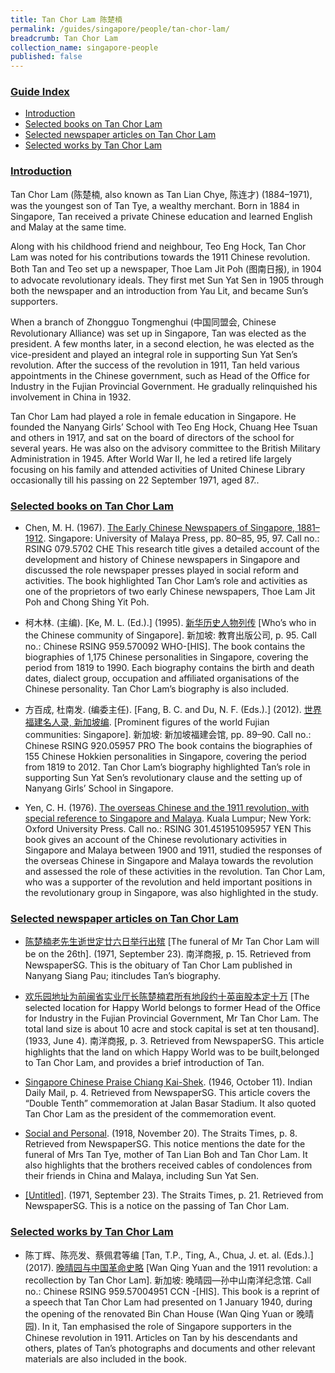 ```yaml
---
title: Tan Chor Lam 陈楚楠
permalink: /guides/singapore/people/tan-chor-lam/
breadcrumb: Tan Chor Lam
collection_name: singapore-people
published: false
---
```


### <u>Guide Index</u>

* [Introduction](#introduction)
* [Selected books on Tan Chor Lam](#selected-books-on-tan-chor-lam)
* [Selected newspaper articles on Tan Chor Lam](#selected-newspaper-articles-on-tan-chor-lam)
* [Selected works by Tan Chor Lam](#selected-works-by-tan-chor-lam)

### <u>Introduction</u>

Tan Chor Lam (陈楚楠, also known as Tan Lian Chye, 陈连才) (1884–1971), was the youngest son of Tan Tye, a wealthy merchant. Born in 1884 in Singapore, Tan received a private Chinese education and learned English and Malay at the same time.

Along with his childhood friend and neighbour, Teo Eng Hock, Tan Chor Lam was noted for his contributions towards the 1911 Chinese revolution. Both Tan and Teo set up a newspaper, Thoe Lam Jit Poh (图南日报), in 1904 to advocate revolutionary ideals. They first met Sun Yat Sen in 1905 through both the newspaper and an introduction from Yau Lit, and became Sun’s supporters.

When a branch of Zhongguo Tongmenghui (中国同盟会, Chinese Revolutionary Alliance) was set up in Singapore, Tan was elected as the president. A few months later, in a second election, he was elected as the vice-president and played an integral role in supporting Sun Yat Sen’s revolution. After the success of the revolution in 1911, Tan held various appointments in the Chinese government, such as Head of the Office for Industry in the Fujian Provincial Government. He gradually relinquished his involvement in China in 1932.

Tan Chor Lam had played a role in female education in Singapore. He founded the Nanyang Girls’ School with Teo Eng Hock, Chuang Hee Tsuan and others in 1917, and sat on the board of directors of the school for several years. He was also on the advisory committee to the British Military Administration in 1945. After World War II, he led a retired life largely focusing on his family and attended activities of United Chinese Library occasionally till his passing on 22 September 1971, aged 87..


### <u>Selected books on Tan Chor Lam</u>

* Chen, M. H. (1967). [The Early Chinese Newspapers of Singapore, 1881–1912](http://eservice.nlb.gov.sg/item_holding_s.aspx?bid=4082030). Singapore: University of Malaya Press, pp. 80–85, 95, 97.
Call no.: RSING 079.5702 CHE
This research title gives a detailed account of the development and history of Chinese newspapers in Singapore and discussed the role newspaper presses played in social reform and activities. The book highlighted Tan Chor Lam’s role and activities as one of the proprietors of two early Chinese newspapers, Thoe Lam Jit Poh and Chong Shing Yit Poh.


* 柯木林. (主编). [Ke, M. L. (Ed.).] (1995). [新华历史人物列传](http://eservice.nlb.gov.sg/item_holding_s.aspx?bid=84500628) [Who’s who in the Chinese community of Singapore]. 新加坡: 教育出版公司, p. 95.
Call no.: Chinese RSING 959.570092 WHO-\[HIS\].
The book contains the biographies of 1,175 Chinese personalities in Singapore, covering the period from 1819 to 1990. Each biography contains the birth and death dates, dialect group, occupation and affiliated organisations of the Chinese personality. Tan Chor Lam’s biography is also included.


* 方百成, 杜南发. (编委主任). [Fang, B. C. and Du, N. F. (Eds.).] (2012). [世界福建名人录, 新加坡编](http://eservice.nlb.gov.sg/item_holding_s.aspx?bid=200125706). [Prominent figures of the world Fujian communities: Singapore]. 新加坡: 新加坡福建会馆, pp. 89–90.
Call no.: Chinese RSING 920.05957 PRO
The book contains the biographies of 155 Chinese Hokkien personalities in Singapore, covering the period from 1819 to 2012. Tan Chor Lam’s biography highlighted Tan’s role in supporting Sun Yat Sen’s revolutionary clause and the setting up of Nanyang Girls’ School in Singapore.


* Yen, C. H. (1976). [The overseas Chinese and the 1911 revolution, with special reference to Singapore and Malaya](http://eservice.nlb.gov.sg/item_holding_s.aspx?bid=863880). Kuala Lumpur; New York: Oxford University Press.
Call no.: RSING 301.451951095957 YEN
This book gives an account of the Chinese revolutionary activities in Singapore and Malaya between 1900 and 1911, studied the responses of the overseas Chinese in Singapore and Malaya towards the revolution and assessed the role of these activities in the revolution. Tan Chor Lam, who was a supporter of the revolution and held important positions in the revolutionary group in Singapore, was also highlighted in the study.


### <u>Selected newspaper articles on Tan Chor Lam</u>

* [陈楚楠老先生逝世定廿六日举行出殡](http://eresources.nlb.gov.sg/newspapers/Digitised/Article/nysp19710923-1.2.38.3) [The funeral of Mr Tan Chor Lam will be on the 26th]. (1971, September 23). 南洋商报, p. 15. Retrieved from NewspaperSG.
This is the obituary of Tan Chor Lam published in Nanyang Siang Pau; itincludes Tan’s biography.


* [欢乐园地址为前闽省实业厅长陈楚楠君所有地段约十英亩股本定十万](http://eresources.nlb.gov.sg/newspapers/Digitised/Article/nysp19330604-1.2.34.11) [The selected location for Happy World belongs to former Head of the Office for Industry in the Fujian Provincial Government, Mr Tan Chor Lam. The total land size is about 10 acre and stock capital is set at ten thousand]. (1933, June 4). 南洋商报, p. 3. Retrieved from NewspaperSG.
This article highlights that the land on which Happy World was to be built,belonged to Tan Chor Lam, and provides a brief introduction of Tan.


* [Singapore Chinese Praise Chiang Kai-Shek](http://eresources.nlb.gov.sg/newspapers/Digitised/Article/indiandailymail19461011-1.2.42). (1946, October 11). Indian Daily Mail, p. 4. Retrieved from NewspaperSG.
This article covers the “Double Tenth” commemoration at Jalan Basar Stadium. It also quoted Tan Chor Lam as the president of the commemoration event.


* [Social and Personal](http://eresources.nlb.gov.sg/newspapers/Digitised/Article/straitstimes19181120-1.2.36). (1918, November 20). The Straits Times, p. 8. Retrieved from NewspaperSG.
This notice mentions the date for the funeral of Mrs Tan Tye, mother of Tan Lian Boh and Tan Chor Lam. It also highlights that the brothers received cables of condolences from their friends in China and Malaya, including Sun Yat Sen.


* [[Untitled]](http://eresources.nlb.gov.sg/newspapers/Digitised/Article/straitstimes19710923-1.2.98.3). (1971, September 23). The Straits Times, p. 21. Retrieved from NewspaperSG.
This is a notice on the passing of Tan Chor Lam.


### <u>Selected works by Tan Chor Lam</u>

* 陈丁辉、陈亮发、蔡佩君等编 [Tan, T.P., Ting, A., Chua, J. et. al. (Eds.).] (2017). [晚晴园与中国革命史略](http://eservice.nlb.gov.sg/item_holding_s.aspx?bid=203163074) [Wan Qing Yuan and the 1911 revolution: a recollection by Tan Chor Lam]. 新加坡: 晚晴园—孙中山南洋纪念馆.
Call no.: Chinese RSING 959.57004951 CCN -\[HIS\].
This book is a reprint of a speech that Tan Chor Lam had presented on 1 January 1940, during the opening of the renovated Bin Chan House (Wan Qing Yuan or 晚晴园). In it, Tan emphasised the role of Singapore supporters in the Chinese revolution in 1911. Articles on Tan by his descendants and others, plates of Tan’s photographs and documents and other relevant materials are also included in the book.